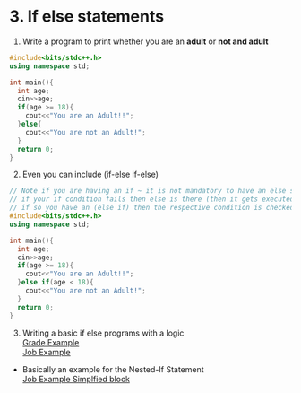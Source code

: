 # 3. If else statements 

1. Write a program to print whether you are an **adult** or **not and adult**
```c++
#include<bits/stdc++.h>
using namespace std;

int main(){
  int age;
  cin>>age;
  if(age >= 18){
    cout<<"You are an Adult!!";
  }else{
    cout<<"You are not an Adult!";
  }
  return 0;
}
```

2. Even you can include (if-else if-else)
```c++
// Note if you are having an if ~ it is not mandatory to have an else statement
// if your if condition fails then else is there (then it gets executed)
// if so you have an (else if) then the respective condition is checked and if so it satisfies then the respective statement inside the else-if is executed
#include<bits/stdc++.h>
using namespace std;

int main(){
  int age;
  cin>>age;
  if(age >= 18){
    cout<<"You are an Adult!!";
  }else if(age < 18){
    cout<<"You are not an Adult!";
  }
  return 0;
}
```

3. Writing a basic if else programs with a logic  
[Grade Example](./Examples%20for%20If%20Else/3_A_Grade_Example.cpp)   
[Job Example](./Examples%20for%20If%20Else/3_B_Job_Example.cpp)     
* Basically an example for the Nested-If Statement  
[Job Example Simplfied block](./Examples%20for%20If%20Else/3_B_1_Job_Example_Simplified.cpp)


